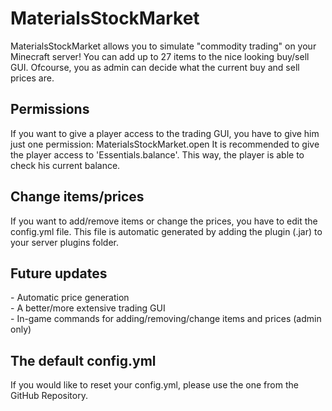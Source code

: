 <h1>MaterialsStockMarket</h1>

MaterialsStockMarket allows you to simulate "commodity trading" on your Minecraft server! You can add up to 27 items to the nice looking buy/sell GUI. Ofcourse, you as admin can decide what the current buy and sell prices are.


<h2>Permissions</h2>
If you want to give a player access to the trading GUI, you have to give him just one permission: 
MaterialsStockMarket.open
It is recommended to give the player access to 'Essentials.balance'. This way, the player is able to check his current balance.

<h2>Change items/prices</h2>
If you want to add/remove items or change the prices, you have to edit the config.yml file. This file is automatic generated by adding the plugin (.jar) to your server plugins folder.

<h2>Future updates</h2>
- Automatic price generation</br>
- A better/more extensive trading GUI</br>
- In-game commands for adding/removing/change items and prices (admin only)</br>

<h2>The default config.yml</h2>
If you would like to reset your config.yml, please use the one from the GitHub Repository.

  
  




